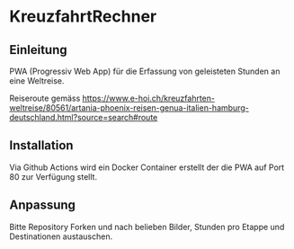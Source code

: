 # KreuzfahrtRechner
## Einleitung
PWA (Progressiv Web App) für die Erfassung von geleisteten Stunden an eine Weltreise. 

Reiseroute gemäss https://www.e-hoi.ch/kreuzfahrten-weltreise/80561/artania-phoenix-reisen-genua-italien-hamburg-deutschland.html?source=search#route

## Installation
Via Github Actions wird ein Docker Container erstellt der die PWA auf Port 80 zur Verfügung stellt. 

## Anpassung
Bitte Repository Forken und nach belieben Bilder, Stunden pro Etappe und Destinationen austauschen. 
